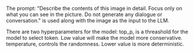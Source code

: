 The prompt: "Describe the contents of this image in detail. Focus only on what you can see in the picture. Do not generate any dialogue or conversation." is used along with the image as the input to the LLM.

There are two hyperparameters for the model:
top_p, is a threashold for the model to select token. Low value will make the model more conservative. 
temperature, controls the randomness. Lower value is more deterministic.


